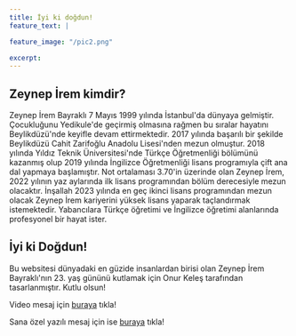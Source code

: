 ```yaml
---
title: İyi ki doğdun!
feature_text: |

feature_image: "/pic2.png"

excerpt: 
---
```

## Zeynep İrem kimdir?
  Zeynep İrem Bayraklı 7 Mayıs 1999 yılında İstanbul'da dünyaya gelmiştir. Çocukluğunu Yedikule'de geçirmiş olmasına rağmen bu sıralar hayatını Beylikdüzü'nde keyifle devam ettirmektedir. 2017 yılında başarılı bir şekilde Beylikdüzü Cahit Zarifoğlu Anadolu Lisesi'nden mezun olmuştur. 2018 yılında Yıldız Teknik Üniversitesi'nde Türkçe Öğretmenliği bölümünü kazanmış olup 2019 yılında İngilizce Öğretmenliği lisans programıyla çift ana dal yapmaya başlamıştır. Not ortalaması 3.70'in üzerinde olan Zeynep İrem, 2022 yılının yaz aylarında ilk lisans programından bölüm derecesiyle mezun olacaktır. İnşallah 2023 yılında en geç ikinci lisans programından mezun olacak Zeynep İrem kariyerini yüksek lisans yaparak taçlandırmak istemektedir. Yabancılara Türkçe öğretimi ve İngilizce öğretimi alanlarında profesyonel bir hayat ister.
  
## İyi ki Doğdun!
Bu websitesi dünyadaki en güzide insanlardan birisi olan Zeynep İrem Bayraklı'nın 23. yaş gününü kutlamak için Onur Keleş tarafından tasarlanmıştır. Kutlu olsun!

Video mesaj için [buraya](https://www.youtube.com/shorts/l32l5iLNutw) tıkla!

Sana özel yazılı mesaj için ise [buraya](https://docs.google.com/document/d/1CsdFGo3547eXwUDDAdsnaka1R3OwrNic/edit?usp=sharing&ouid=113799018728442858408&rtpof=true&sd=true) tıkla!
